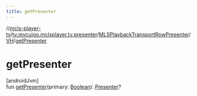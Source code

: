```yaml
---
title: getPresenter
---
```

//[mcls-player-tv](../../../../index.html)/[tv.mycujoo.mclsplayer.tv.presenter](../../index.html)/[MLSPlaybackTransportRowPresenter](../index.html)/[VH](index.html)/[getPresenter](get-presenter.html)



# getPresenter



[androidJvm]\
fun [getPresenter](get-presenter.html)(primary: [Boolean](https://kotlinlang.org/api/latest/jvm/stdlib/kotlin/-boolean/index.html)): [Presenter](https://developer.android.com/reference/kotlin/androidx/leanback/widget/Presenter.html)?




